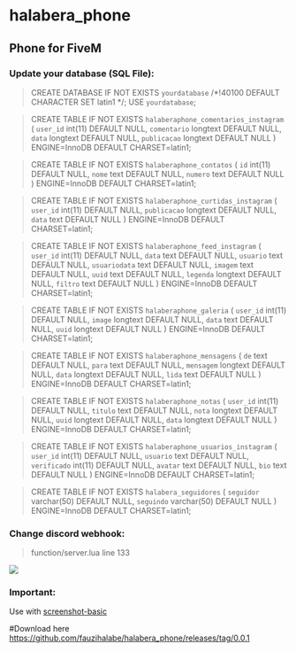 # halabera_phone
## Phone for FiveM 

### Update your database (SQL File): 
>CREATE DATABASE IF NOT EXISTS `yourdatabase` /*!40100 DEFAULT CHARACTER SET latin1 */;
USE `yourdatabase`;

>CREATE TABLE IF NOT EXISTS `halaberaphone_comentarios_instagram` (
  `user_id` int(11) DEFAULT NULL,
  `comentario` longtext DEFAULT NULL,
  `data` longtext DEFAULT NULL,
  `publicacao` longtext DEFAULT NULL
>) ENGINE=InnoDB DEFAULT CHARSET=latin1;


>CREATE TABLE IF NOT EXISTS `halaberaphone_contatos` (
  `id` int(11) DEFAULT NULL,
  `nome` text DEFAULT NULL,
  `numero` text DEFAULT NULL
>) ENGINE=InnoDB DEFAULT CHARSET=latin1;


>CREATE TABLE IF NOT EXISTS `halaberaphone_curtidas_instagram` (
  `user_id` int(11) DEFAULT NULL,
  `publicacao` longtext DEFAULT NULL,
  `data` text DEFAULT NULL
>) ENGINE=InnoDB DEFAULT CHARSET=latin1;


>CREATE TABLE IF NOT EXISTS `halaberaphone_feed_instagram` (
  `user_id` int(11) DEFAULT NULL,
  `data` text DEFAULT NULL,
  `usuario` text DEFAULT NULL,
  `usuariodata` text DEFAULT NULL,
  `imagem` text DEFAULT NULL,
  `uuid` text DEFAULT NULL,
  `legenda` longtext DEFAULT NULL,
  `filtro` text DEFAULT NULL
>) ENGINE=InnoDB DEFAULT CHARSET=latin1;


>CREATE TABLE IF NOT EXISTS `halaberaphone_galeria` (
  `user_id` int(11) DEFAULT NULL,
  `image` longtext DEFAULT NULL,
  `data` text DEFAULT NULL,
  `uuid` longtext DEFAULT NULL
>) ENGINE=InnoDB DEFAULT CHARSET=latin1;


>CREATE TABLE IF NOT EXISTS `halaberaphone_mensagens` (
  `de` text DEFAULT NULL,
  `para` text DEFAULT NULL,
  `mensagem` longtext DEFAULT NULL,
  `data` longtext DEFAULT NULL,
  `lida` text DEFAULT NULL
>) ENGINE=InnoDB DEFAULT CHARSET=latin1;


>CREATE TABLE IF NOT EXISTS `halaberaphone_notas` (
  `user_id` int(11) DEFAULT NULL,
  `titulo` text DEFAULT NULL,
  `nota` longtext DEFAULT NULL,
  `uuid` longtext DEFAULT NULL,
  `data` longtext DEFAULT NULL
>) ENGINE=InnoDB DEFAULT CHARSET=latin1;


>CREATE TABLE IF NOT EXISTS `halaberaphone_usuarios_instagram` (
  `user_id` int(11) DEFAULT NULL,
  `usuario` text DEFAULT NULL,
  `verificado` int(11) DEFAULT NULL,
  `avatar` text DEFAULT NULL,
  `bio` text DEFAULT NULL
>) ENGINE=InnoDB DEFAULT CHARSET=latin1;


>CREATE TABLE IF NOT EXISTS `halabera_seguidores` (
  `seguidor` varchar(50) DEFAULT NULL,
  `seguindo` varchar(50) DEFAULT NULL
>) ENGINE=InnoDB DEFAULT CHARSET=latin1;

### Change discord webhook:
>function/server.lua line 133 


![](https://media.giphy.com/media/l0amJzVHIAfl7jMDos/giphy.gif?cid=ecf05e47b690yt44utur1mtctup5iixr3nfq3khcp4aendrn&rid=giphy.gif&ct=g)

### Important:
Use with [screenshot-basic](https://github.com/citizenfx/screenshot-basic)

#Download here
https://github.com/fauzihalabe/halabera_phone/releases/tag/0.0.1
